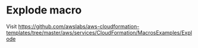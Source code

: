 # Explode macro
Visit https://github.com/awslabs/aws-cloudformation-templates/tree/master/aws/services/CloudFormation/MacrosExamples/Explode